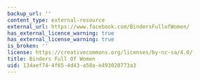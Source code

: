 ```yaml
---
backup_url: ''
content_type: external-resource
external_url: https://www.facebook.com/BindersFullofWomen/
has_external_licence_warning: true
has_external_license_warning: true
is_broken: ''
license: https://creativecommons.org/licenses/by-nc-sa/4.0/
title: Binders Full Of Women
uid: 134aef74-4f65-4d43-a58a-e493020773a3
---
```

